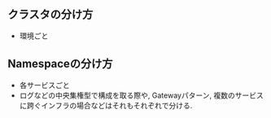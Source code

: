 ## クラスタの分け方
- 環境ごと

## Namespaceの分け方
- 各サービスごと
- ログなどの中央集権型で構成を取る際や, Gatewayパターン, 複数のサービスに跨ぐインフラの場合などはそれもそれぞれで分ける.